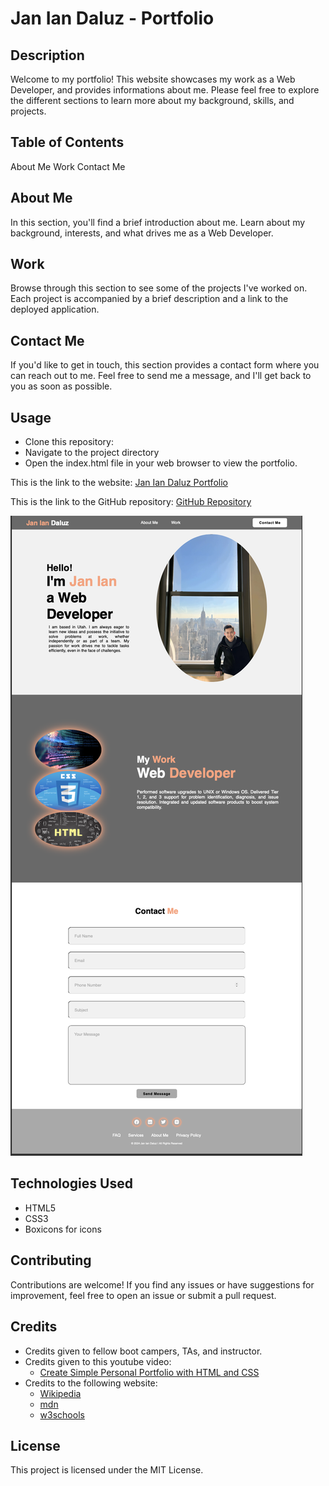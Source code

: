 # Jan Ian Daluz - Portfolio

## Description
Welcome to my portfolio! This website showcases my work as a Web Developer, and provides informations about me. Please feel free to explore the different sections to learn more about my background, skills, and projects.

## Table of Contents
About Me
Work
Contact Me

## About Me
In this section, you'll find a brief introduction about me. Learn about my background, interests, and what drives me as a Web Developer.

## Work
Browse through this section to see some of the projects I've worked on. Each project is accompanied by a brief description and a link to the deployed application.

## Contact Me
If you'd like to get in touch, this section provides a contact form where you can reach out to me. Feel free to send me a message, and I'll get back to you as soon as possible.

## Usage
- Clone this repository:
- Navigate to the project directory
- Open the index.html file in your web browser to view the portfolio.

This is the link to the website: [Jan Ian Daluz Portfolio](https://janiandaluz.github.io/challenge-2nd-week/)

This is the link to the GitHub repository: [GitHub Repository](https://github.com/janiandaluz/challenge-2nd-week)

![My Website Portfolio Screenshot](./assets/website-screenshot.png)

## Technologies Used
- HTML5
- CSS3
- Boxicons for icons

## Contributing
Contributions are welcome! If you find any issues or have suggestions for improvement, feel free to open an issue or submit a pull request.

## Credits
- Credits given to fellow boot campers, TAs, and instructor.
- Credits given to this youtube video: 
    - [Create Simple Personal Portfolio with HTML and CSS](https://youtu.be/Dtb3DdSvYRY?si=iz5y9y95oyEjQNVg)
- Credits to the following website:
    - [Wikipedia](https://en.wikipedia.org/wiki/Computer_programming)
    - [mdn](https://developer.mozilla.org/en-US/docs/Learn/CSS/First_steps/What_is_CSS)
    - [w3schools](https://www.w3schools.com/html/html_intro.asp)

## License
This project is licensed under the MIT License.

